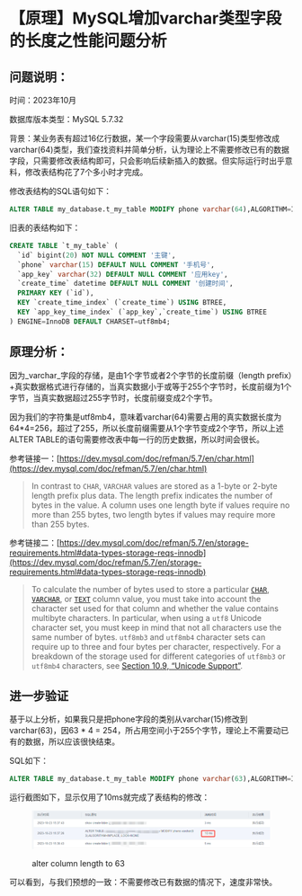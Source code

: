 # 【原理】MySQL增加varchar类型字段的长度之性能问题分析

## 问题说明：

时间：2023年10月

数据库版本类型：MySQL 5.7.32

背景：某业务表有超过16亿行数据，某一个字段需要从varchar(15)类型修改成varchar(64)类型，我们查找资料并简单分析，认为理论上不需要修改已有的数据字段，只需要修改表结构即可，只会影响后续新插入的数据。但实际运行时出乎意料，修改表结构花了7个多小时才完成。

修改表结构的SQL语句如下：

```sql
ALTER TABLE my_database.t_my_table MODIFY phone varchar(64),ALGORITHM=INPLACE, LOCK=NONE;
```

旧表的表结构如下：

```sql
CREATE TABLE `t_my_table` (
  `id` bigint(20) NOT NULL COMMENT '主键',
  `phone` varchar(15) DEFAULT NULL COMMENT '手机号',
  `app_key` varchar(32) DEFAULT NULL COMMENT '应用key',
  `create_time` datetime DEFAULT NULL COMMENT '创建时间',
  PRIMARY KEY (`id`),
  KEY `create_time_index` (`create_time`) USING BTREE,
  KEY `app_key_time_index` (`app_key`,`create_time`) USING BTREE
) ENGINE=InnoDB DEFAULT CHARSET=utf8mb4;
```

## 原理分析：

因为_varchar_字段的存储，是由1个字节或者2个字节的长度前缀（length prefix）+真实数据格式进行存储的，当真实数据小于或等于255个字节时，长度前缀为1个字节，当真实数据超过255字节时，长度前缀变成2个字节。

因为我们的字符集是utf8mb4，意味着varchar(64)需要占用的真实数据长度为64\*4=256，超过了255，所以长度前缀需要从1个字节变成2个字节，所以上述ALTER TABLE的语句需要修改表中每一行的历史数据，所以时间会很长。

参考链接一：[https://dev.mysql.com/doc/refman/5.7/en/char.html](https://dev.mysql.com/doc/refman/5.7/en/char.html)

> In contrast to `CHAR`, `VARCHAR` values are stored as a 1-byte or 2-byte length prefix plus data. The length prefix indicates the number of bytes in the value. A column uses one length byte if values require no more than 255 bytes, two length bytes if values may require more than 255 bytes.

参考链接二：[https://dev.mysql.com/doc/refman/5.7/en/storage-requirements.html#data-types-storage-reqs-innodb](https://dev.mysql.com/doc/refman/5.7/en/storage-requirements.html#data-types-storage-reqs-innodb)

> To calculate the number of bytes used to store a particular [`CHAR`](https://dev.mysql.com/doc/refman/5.7/en/char.html), [`VARCHAR`](https://dev.mysql.com/doc/refman/5.7/en/char.html), or [`TEXT`](https://dev.mysql.com/doc/refman/5.7/en/blob.html) column value, you must take into account the character set used for that column and whether the value contains multibyte characters. In particular, when using a `utf8` Unicode character set, you must keep in mind that not all characters use the same number of bytes. `utf8mb3` and `utf8mb4` character sets can require up to three and four bytes per character, respectively. For a breakdown of the storage used for different categories of `utf8mb3` or `utf8mb4` characters, see [Section 10.9, “Unicode Support”](https://dev.mysql.com/doc/refman/5.7/en/charset-unicode.html).

## 进一步验证

基于以上分析，如果我只是把phone字段的类别从varchar(15)修改到varchar(63)，因63 \* 4 = 254，所占用空间小于255个字节，理论上不需要动已有的数据，所以应该很快结束。

SQL如下：

```sql
ALTER TABLE my_database.t_my_table MODIFY phone varchar(63),ALGORITHM=INPLACE, LOCK=NONE;
```

运行截图如下，显示仅用了10ms就完成了表结构的修改：

<figure><img src="../.gitbook/assets/image (9).png" alt=""><figcaption><p>alter column length to 63</p></figcaption></figure>

可以看到，与我们预想的一致：不需要修改已有数据的情况下，速度非常快。
